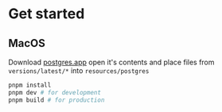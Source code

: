 # Get started

## MacOS
Download [postgres.app](https://postgresapp.com/) open it's contents and place files from `versions/latest/*` into `resources/postgres` 

```bash
pnpm install
pnpm dev # for development 
pnpm build # for production
```

